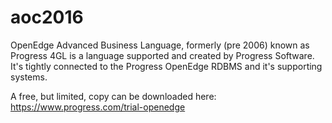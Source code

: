 # aoc2016

OpenEdge Advanced Business Language, formerly (pre 2006) known as Progress 4GL is a language supported and 
created by Progress Software. It's tightly connected to the Progress OpenEdge RDBMS and it's supporting systems. 

A free, but limited, copy can be downloaded here: https://www.progress.com/trial-openedge
